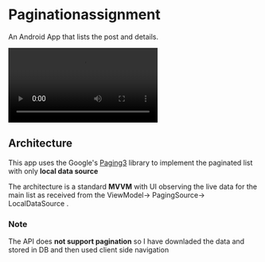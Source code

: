 # Paginationassignment
An Android App that lists the post and details.

![Paginationassignment](Assignment/assignment.webm)

## Architecture 

This app uses the Google's [Paging3](https://developer.android.com/topic/libraries/architecture/paging/v3-overview)
library to implement the paginated list with only **local data source**

The architecture is a  standard **MVVM** with UI observing the live data for the main list as 
received from the ViewModel->  PagingSource-> LocalDataSource  .

### Note 
The API does **not support pagination** so I have downladed the data and stored in DB and then used client side navigation 

